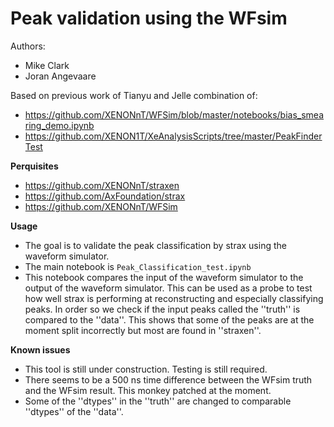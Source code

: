 # Peak validation using the WFsim

Authors:
  * Mike Clark
  * Joran Angevaare
  
  
Based on previous work of Tianyu and Jelle combination of:
  * https://github.com/XENONnT/WFSim/blob/master/notebooks/bias_smearing_demo.ipynb
  * https://github.com/XENON1T/XeAnalysisScripts/tree/master/PeakFinderTest

**Perquisites**
  * https://github.com/XENONnT/straxen
  * https://github.com/AxFoundation/strax 
  * https://github.com/XENONnT/WFSim
  
**Usage**
  * The goal is to validate the peak classification by strax using the waveform simulator.
  * The main notebook is ``Peak_Classification_test.ipynb``
  * This notebook compares the input of the waveform simulator to the output of the waveform simulator. This can be used as a probe to test how well strax is performing at reconstructing and especially classifying peaks. In order so we check if the input peaks called the ''truth'' is compared to the ''data''. This shows that some of the peaks are at the moment split incorrectly but most are found in ''straxen''.
  

**Known issues**
  * This tool is still under construction. Testing is still required.
  * There seems to be a 500 ns time difference between the WFsim truth and the WFsim result. This monkey patched at the moment.
  * Some of the ''dtypes'' in the ''truth'' are changed to comparable ''dtypes'' of the ''data''. 
